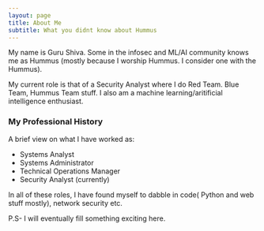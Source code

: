 ```yaml
---
layout: page
title: About Me
subtitle: What you didnt know about Hummus
---
```


My name is Guru Shiva. Some in the infosec and ML/AI community knows me as Hummus (mostly because I worship Hummus. I consider one with the Hummus).

My current role is that of a Security Analyst where I do Red Team. Blue Team, Hummus Team stuff. I also am a machine learning/aritificial intelligence enthusiast.


### My Professional History

A brief view on what I have worked as:

- Systems Analyst
- Systems Administrator
- Technical Operations Manager
- Security Analyst (currently)

In all of these roles, I have found myself to dabble in code( Python and web stuff mostly), network security etc.

P.S- I will eventually fill something exciting here.